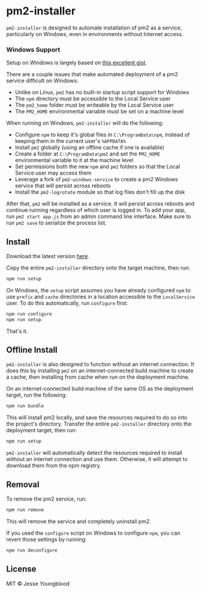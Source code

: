 # pm2-installer

`pm2-installer` is designed to automate installation of pm2 as a service, particularly on Windows, even in environments without Internet access.

### Windows Support

Setup on Windows is largely based on [this excellent gist](https://gist.github.com/maxfierke/a85ba9d717d6e121405c).

There are a couple issues that make automated deployment of a pm2 service difficult on Windows:

- Unlike on Linux, `pm2` has no built-in startup script support for Windows
- The `npm` directory must be accessible to the Local Service user
- The `pm2_home` folder must be writeable by the Local Service user
- The `PM2_HOME` environmental variable must be set on a machine level

When running on Windows, `pm2-installer` will do the following:

- Configure `npm` to keep it's global files in `C:\ProgramData\npm`, instead of keeping them in the current user's `%APPDATA%`
- Install `pm2` globally (using an offline cache if one is available)
- Create a folder at `C:\ProgramData\pm2` and set the `PM2_HOME` environmental variable to it at the machine level
- Set permissions both the new `npm` and `pm2` folders so that the Local Service user may access them
- Leverage a fork of `pm2-windows-service` to create a pm2 Windows service that will persist across reboots
- Install the `pm2-logrotate` module so that log files don't fill up the disk

After that, `pm2` will be installed as a service. It will persist across reboots and continue running regardless of which user is logged in. To add your app, run `pm2 start app.js` from an admin command line interface. Make sure to run `pm2 save` to serialize the process list.

## Install

Download the latest version [here](https://github.com/jessety/pm2-installer/archive/master.zip).

Copy the entire `pm2-installer` directory onto the target machine, then run:

```bash
npm run setup
```

On Windows, the `setup` script assumes you have already configured `npm` to use `prefix` and `cache` directories in a location accessible to the `LocalService` user. To do this automatically, run `configure` first:

```bash
npm run configure
npm run setup
```

That's it.

## Offline Install

`pm2-installer` is also designed to function without an internet connection. It does this by installing `pm2` on an internet-connected build machine to create a cache, then installing from cache when run on the deployment machine.

On an internet-connected build machine of the same OS as the deployment target, run the following:

```bash
npm run bundle
```

This will install pm2 locally, and save the resources required to do so into the project's directory. Transfer the entire `pm2-installer` directory onto the deployment target, then run:

```bash
npm run setup
```

`pm2-installer` will automatically detect the resources required to install without an internet connection and use them. Otherwise, it will attempt to download them from the npm registry.

## Removal

To remove the pm2 service, run:

```bash
npm run remove
```

This will remove the service and completely uninstall pm2.

If you used the `configure` script on Windows to configure `npm`, you can revert those settings by running:

```bash
npm run deconfigure
```

## License

MIT © Jesse Youngblood
